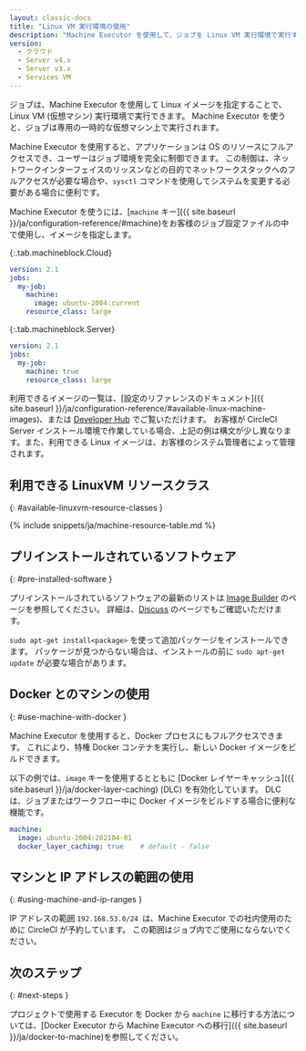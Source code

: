 ```yaml
---
layout: classic-docs
title: "Linux VM 実行環境の使用"
description: "Machine Executor を使用して、ジョブを Linux VM 実行環境で実行するように設定する方法を説明します。"
version:
  - クラウド
  - Server v4.x
  - Server v3.x
  - Services VM
---
```


ジョブは、Machine Executor を使用して Linux イメージを指定することで、Linux VM (仮想マシン) 実行環境で実行できます。 Machine Executor を使うと、ジョブは専用の一時的な仮想マシン上で実行されます。

Machine Executor を使用すると、アプリケーションは OS のリソースにフルアクセスでき、ユーザーはジョブ環境を完全に制御できます。 この制御は、ネットワークインターフェイスのリッスンなどの目的でネットワークスタックへのフルアクセスが必要な場合や、`sysctl` コマンドを使用してシステムを変更する必要がある場合に便利です。

Machine Executor を使うには、[`machine` キー]({{ site.baseurl }}/ja/configuration-reference/#machine)をお客様のジョブ設定ファイルの中で使用し、イメージを指定します。

{:.tab.machineblock.Cloud}
```yaml
version: 2.1
jobs:
  my-job:
    machine:
      image: ubuntu-2004:current
    resource_class: large
```

{:.tab.machineblock.Server}
```yaml
version: 2.1
jobs:
  my-job:
    machine: true
    resource_class: large
```

利用できるイメージの一覧は、[設定のリファレンスのドキュメント]({{ site.baseurl }}/ja/configuration-reference/#available-linux-machine-images)、または [Developer Hub](https://circleci.com/ja/developer/images?imageType=machine) でご覧いただけます。 お客様が CircleCI Server インストール環境で作業している場合、上記の例は構文が少し異なります。また、利用できる Linux イメージは、お客様のシステム管理者によって管理されます。

## 利用できる LinuxVM リソースクラス
{: #available-linuxvm-resource-classes }

{% include snippets/ja/machine-resource-table.md %}

## プリインストールされているソフトウェア
{: #pre-installed-software }

プリインストールされているソフトウェアの最新のリストは [Image Builder](https://raw.githubusercontent.com/circleci/image-builder/picard-vm-image/provision.sh) のページを参照してください。 詳細は、[Discuss](https://discuss.circleci.com/tag/machine-images) のページでもご確認いただけます。

`sudo apt-get install<package>` を使って追加パッケージをインストールできます。 パッケージが見つからない場合は、インストールの前に `sudo apt-get update` が必要な場合があります。

## Docker とのマシンの使用
{:  #use-machine-with-docker }

Machine Executor を使用すると、Docker プロセスにもフルアクセスできます。 これにより、特権 Docker コンテナを実行し、新しい Docker イメージをビルドできます。

以下の例では、`image` キーを使用するとともに [Docker レイヤーキャッシュ]({{ site.baseurl }}/ja/docker-layer-caching) (DLC) を有効化しています。 DLC は、ジョブまたはワークフロー中に Docker イメージをビルドする場合に便利な機能です。

```yaml
machine:
  image: ubuntu-2004:202104-01
  docker_layer_caching: true    # default - false
```

## マシンと IP アドレスの範囲の使用
{: #using-machine-and-ip-ranges }

IP アドレスの範囲 `192.168.53.0/24 `は、Machine Executor での社内使用のために CircleCI が予約しています。 この範囲はジョブ内でご使用にならないでください。

## 次のステップ
{: #next-steps }

プロジェクトで使用する Executor を Docker から `machine` に移行する方法については、[Docker Executor から Machine Executor への移行]({{ site.baseurl }}/ja/docker-to-machine)を参照してください。
